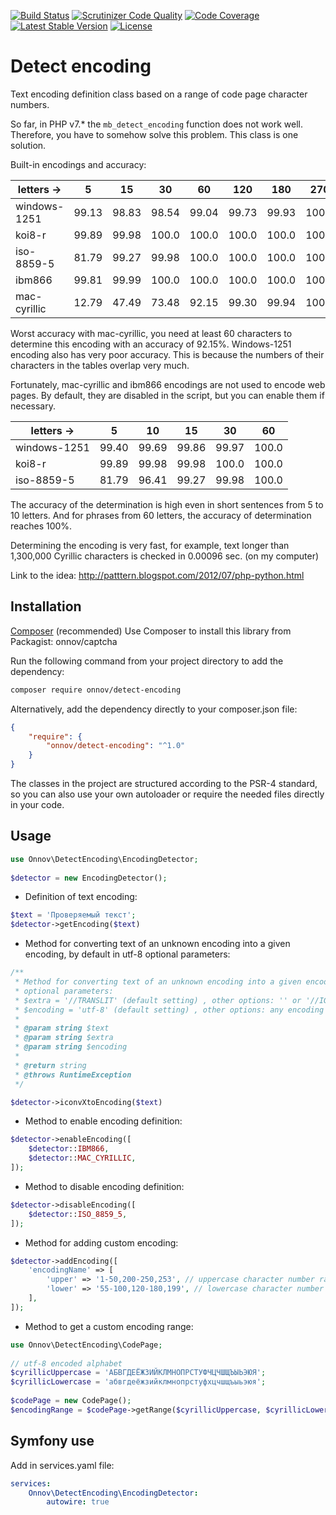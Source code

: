 [![Build Status](https://travis-ci.org/onnov/detect-encoding.svg?branch=master)](https://travis-ci.org/onnov/detect-encoding)
[![Scrutinizer Code Quality](https://scrutinizer-ci.com/g/onnov/detect-encoding/badges/quality-score.png?b=master)](https://scrutinizer-ci.com/g/onnov/detect-encoding/?branch=master)
[![Code Coverage](https://scrutinizer-ci.com/g/onnov/detect-encoding/badges/coverage.png?b=master)](https://scrutinizer-ci.com/g/onnov/detect-encoding/?branch=master)
[![Latest Stable Version](https://poser.pugx.org/onnov/detect-encoding/v/stable)](https://packagist.org/packages/onnov/detect-encoding)
[![License](https://poser.pugx.org/onnov/detect-encoding/license)](https://packagist.org/packages/onnov/detect-encoding)

# Detect encoding

Text encoding definition class based on a range of code page character numbers.

So far, in PHP v7.* the `mb_detect_encoding` function does not work well.
Therefore, you have to somehow solve this problem.
This class is one solution.

Built-in encodings and accuracy:

letters ->   | 5     | 15    | 30    | 60    | 120   | 180   | 270
---          |   --- |  ---  | ---   |---    |---    |---    |---
windows-1251 | 99.13 | 98.83 | 98.54 | 99.04 | 99.73 | 99.93 | 100.0
koi8-r       | 99.89 | 99.98 | 100.0 | 100.0 | 100.0 | 100.0 | 100.0
iso-8859-5   | 81.79 | 99.27 | 99.98 | 100.0 | 100.0 | 100.0 | 100.0
ibm866       | 99.81 | 99.99 | 100.0 | 100.0 | 100.0 | 100.0 | 100.0
mac-cyrillic | 12.79 | 47.49 | 73.48 | 92.15 | 99.30 | 99.94 | 100.0 

Worst accuracy with mac-cyrillic, you need at least 60 characters to determine this encoding with an accuracy of 92.15%. Windows-1251 encoding also has very poor accuracy. This is because the numbers of their characters in the tables overlap very much.

Fortunately, mac-cyrillic and ibm866 encodings are not used to encode web pages. By default, they are disabled in the script, but you can enable them if necessary.

letters ->       | 5     | 10    | 15    | 30    | 60    |
---              |   --- |  ---  | ---   |---    |---    |
windows-1251     | 99.40 | 99.69 | 99.86 | 99.97 | 100.0 |
koi8-r           | 99.89 | 99.98 | 99.98 | 100.0 | 100.0 |
iso-8859-5       | 81.79 | 96.41 | 99.27 | 99.98 | 100.0 |

The accuracy of the determination is high even in short sentences from 5 to 10 letters. And for phrases from 60 letters, the accuracy of determination reaches 100%.

Determining the encoding is very fast, for example, text longer than 1,300,000 Cyrillic characters is checked in 0.00096 sec. (on my computer)

Link to the idea: http://patttern.blogspot.com/2012/07/php-python.html

## Installation
[Composer](https://getcomposer.org) (recommended)
Use Composer to install this library from Packagist: onnov/captcha

Run the following command from your project directory to add the dependency:
```bash
composer require onnov/detect-encoding
```

Alternatively, add the dependency directly to your composer.json file:
```json
{
    "require": {
        "onnov/detect-encoding": "^1.0"
    }
}
```

The classes in the project are structured according to the PSR-4 standard, so you can also use your own autoloader or require the needed files directly in your code.

## Usage
```php
use Onnov\DetectEncoding\EncodingDetector;
        
$detector = new EncodingDetector();
```

* Definition of text encoding:
```php
$text = 'Проверяемый текст';
$detector->getEncoding($text)
```

* Method for converting text of an unknown encoding into a given encoding, by default in utf-8
  optional parameters:
```php
/**
 * Method for converting text of an unknown encoding into a given encoding, by default in utf-8
 * optional parameters:
 * $extra = '//TRANSLIT' (default setting) , other options: '' or '//IGNORE'
 * $encoding = 'utf-8' (default setting) , other options: any encoding that is available iconv
 *
 * @param string $text
 * @param string $extra
 * @param string $encoding
 *
 * @return string
 * @throws RuntimeException
 */

$detector->iconvXtoEncoding($text)
```

* Method to enable encoding definition:
```php
$detector->enableEncoding([
    $detector::IBM866,
    $detector::MAC_CYRILLIC,
]);
```

* Method to disable encoding definition:
```php
$detector->disableEncoding([
    $detector::ISO_8859_5,
]);
```

* Method for adding custom encoding:
```php
$detector->addEncoding([
    'encodingName' => [
        'upper' => '1-50,200-250,253', // uppercase character number range
        'lower' => '55-100,120-180,199', // lowercase character number range
    ],
]);
```

* Method to get a custom encoding range:
```php
use Onnov\DetectEncoding\CodePage;
    
// utf-8 encoded alphabet
$cyrillicUppercase = 'АБВГДЕЁЖЗИЙКЛМНОПРСТУФЧЦЧШЩЪЫЬЭЮЯ';
$cyrillicLowercase = 'абвгдеёжзийклмнопрстуфхцчшщъыьэюя';
    
$codePage = new CodePage();
$encodingRange = $codePage->getRange($cyrillicUppercase, $cyrillicLowercase, 'koi8-u'));
```

## Symfony use
Add in services.yaml file:
```yaml
services:
    Onnov\DetectEncoding\EncodingDetector:
        autowire: true
```
